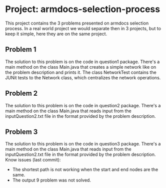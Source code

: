 # Project: armdocs-selection-process
This project contains the 3 problems presented on armdocs selection process. In a real world project we would separate then in 3 projects, but to keep it simple, here they are on the same project.

## Problem 1
The solution to this problem is on the code in question1 package.
There's a main method on the class Main.java that creates a simple network like on the problem description and prints it.
The class NetworkTest contains the JUNit tests to the Network class, which centralizes the network operations.

## Problem 2
The solution to this problem is on the code in question2 package.
There's a main method on the class Main.java that reads input from the inputQuestion2.txt file in the format provided by the problem description.

## Problem 3
The solution to this problem is on the code in question3 package.
There's a main method on the class Main.java that reads input from the inputQuestion2.txt file in the format provided by the problem description.
Know issues (last commit): 
- The shortest path is not working when the start and end nodes are the same.
- The output 9 problem was not solved.
